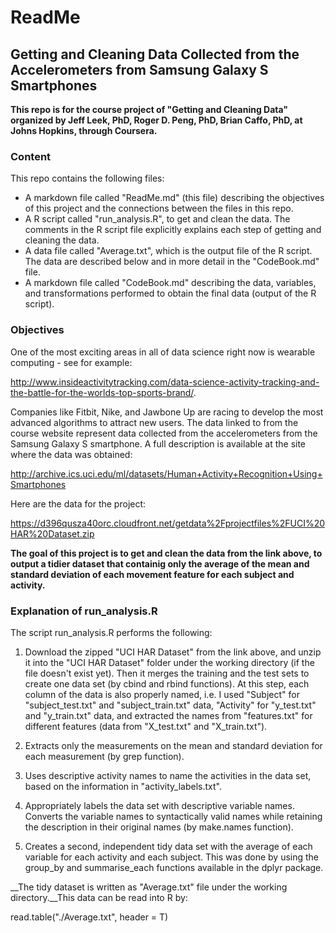 # ReadMe
## Getting and Cleaning Data Collected from the Accelerometers from Samsung Galaxy S Smartphones 
__This repo is for the course project of "Getting and Cleaning Data" organized by Jeff Leek, PhD, Roger D. Peng, PhD, Brian Caffo, PhD, at Johns Hopkins, through Coursera.__

### Content

This repo contains the following files:
  + A markdown file called "ReadMe.md" (this file) describing the objectives of this project and the connections between the files in this repo.
  + A R script called "run_analysis.R", to get and clean the data. The comments in the R script file explicitly explains each step of getting and cleaning the data.
  + A data file called "Average.txt", which is the output file of the R script. The data are described below and in more detail in the "CodeBook.md" file.
  + A markdown file called "CodeBook.md" describing the data, variables, and transformations performed to obtain the final data (output of the R script).

### Objectives

One of the most exciting areas in all of data science right now is wearable computing - see for example: 

http://www.insideactivitytracking.com/data-science-activity-tracking-and-the-battle-for-the-worlds-top-sports-brand/. 

Companies like Fitbit, Nike, and Jawbone Up are racing to develop the most advanced algorithms to attract new users. The data linked to from the course website represent data collected from the accelerometers from the Samsung Galaxy S smartphone. A full description is available at the site where the data was obtained: 

http://archive.ics.uci.edu/ml/datasets/Human+Activity+Recognition+Using+Smartphones 

Here are the data for the project: 

https://d396qusza40orc.cloudfront.net/getdata%2Fprojectfiles%2FUCI%20HAR%20Dataset.zip 

__The goal of this project is to get and clean the data from the link above, to output a tidier dataset that containig only the average of the mean and standard deviation of each movement feature for each subject and activity.__

### Explanation of run_analysis.R

The script run_analysis.R performs the following:

1. Download the zipped "UCI HAR Dataset" from the link above, and unzip it into the "UCI HAR Dataset" folder under the working directory (if the file doesn't exist yet). Then it merges the training and the test sets to create one data set (by cbind and rbind functions). At this step, each column of the data is also properly named, i.e. I used "Subject" for "subject_test.txt" and "subject_train.txt" data, "Activity" for "y_test.txt" and "y_train.txt" data, and extracted the names from "features.txt" for different features (data from "X_test.txt" and "X_train.txt").

2. Extracts only the measurements on the mean and standard deviation for each measurement (by grep function).

3. Uses descriptive activity names to name the activities in the data set, based on the information in "activity_labels.txt". 

4. Appropriately labels the data set with descriptive variable names. Converts the variable names to syntactically valid names while retaining the description in their original names (by make.names function).

5. Creates a second, independent tidy data set with the average of each variable for each activity and each subject. This was done by using the group_by and summarise_each functions available in the dplyr package. 

__The tidy dataset is written as "Average.txt" file under the working directory.__This data can be read into R by:

read.table("./Average.txt", header = T)

